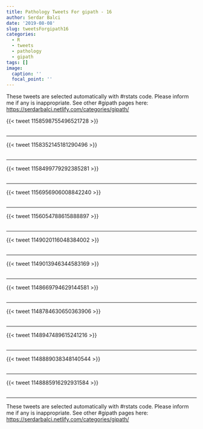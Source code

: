 ```yaml
---
title: Pathology Tweets For gipath - 16
author: Serdar Balci
date: '2019-08-08'
slug: tweetsForgipath16
categories:
  - R
  - tweets
  - pathology
  - gipath
tags: []
image:
  caption: ''
  focal_point: ''
---
```



These tweets are selected automatically with #rstats code. Please inform me if any is inappropriate.
See other #gipath pages here: https://serdarbalci.netlify.com/categories/gipath/

{{< tweet 1158598755496521728 >}}
<br>
<br>
<hr>
{{< tweet 1158352145181290496 >}}
<br>
<br>
<hr>
{{< tweet 1158499779292385281 >}}
<br>
<br>
<hr>
{{< tweet 1156956906008842240 >}}
<br>
<br>
<hr>
{{< tweet 1156054788615888897 >}}
<br>
<br>
<hr>
{{< tweet 1149020116048384002 >}}
<br>
<br>
<hr>
{{< tweet 1149013946344583169 >}}
<br>
<br>
<hr>
{{< tweet 1148669794629144581 >}}
<br>
<br>
<hr>
{{< tweet 1148784630650363906 >}}
<br>
<br>
<hr>
{{< tweet 1148947489615241216 >}}
<br>
<br>
<hr>
{{< tweet 1148889038348140544 >}}
<br>
<br>
<hr>
{{< tweet 1148885916292931584 >}}
<br>
<br>
<hr>


These tweets are selected automatically with #rstats code. Please inform me if any is inappropriate.
See other #gipath pages here: https://serdarbalci.netlify.com/categories/gipath/
